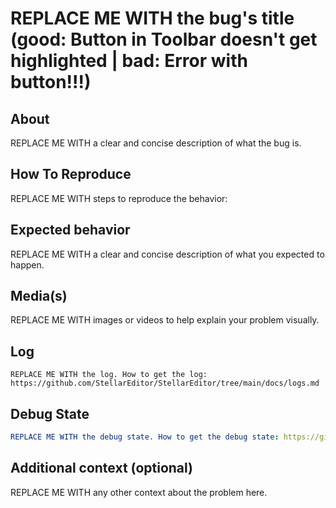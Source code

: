 # REPLACE ME WITH the bug's title (good: Button in Toolbar doesn't get highlighted | bad: Error with button!!!)

## About

REPLACE ME WITH a clear and concise description of what the bug is.

## How To Reproduce

REPLACE ME WITH steps to reproduce the behavior:

## Expected behavior

REPLACE ME WITH a clear and concise description of what you expected to happen.

## Media(s)

REPLACE ME WITH images or videos to help explain your problem visually.

## Log

```log
REPLACE ME WITH the log. How to get the log: https://github.com/StellarEditor/StellarEditor/tree/main/docs/logs.md
```

## Debug State

```yml
REPLACE ME WITH the debug state. How to get the debug state: https://github.com/StellarEditor/StellarEditor/tree/main/docs/debug-state.md
```

## Additional context (optional)

REPLACE ME WITH any other context about the problem here.
